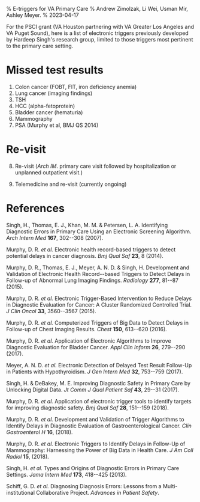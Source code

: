 % E-triggers for VA Primary Care
% Andrew Zimolzak, Li Wei, Usman Mir, Ashley Meyer.
% 2023-04-17

For the PSCI grant (VA Houston partnering with VA Greater Los Angeles
and VA Puget Sound), here is a list of electronic triggers previously
developed by Hardeep Singh's research group, limited to those triggers
most pertinent to the primary care setting.

# Missed test results

1.  Colon cancer (FOBT, FIT, iron deficiency anemia)
2.  Lung cancer (imaging findings)
3.  TSH
4.  HCC (alpha-fetoprotein)
5.  Bladder cancer (hematuria)
6.  Mammography
7.  PSA (Murphy et al, BMJ QS 2014)

# Re-visit

8. Re-visit (*Arch IM*. primary care visit followed by hospitalization
    or unplanned outpatient visit.)

9. Telemedicine and re-visit (currently ongoing)




# References

Singh, H., Thomas, E. J., Khan, M. M. & Petersen, L. A. Identifying
Diagnostic Errors in Primary Care Using an Electronic Screening
Algorithm. *Arch Intern Med* **167**, 302--308 (2007).

Murphy, D. R. *et al.* Electronic health record-based triggers to detect
potential delays in cancer diagnosis. *Bmj Qual Saf* **23**, 8 (2014).

Murphy, D. R., Thomas, E. J., Meyer, A. N. D. & Singh, H. Development
and Validation of Electronic Health Record--based Triggers to Detect
Delays in Follow-up of Abnormal Lung Imaging Findings. *Radiology*
**277**, 81--87 (2015).

Murphy, D. R. *et al.* Electronic Trigger-Based Intervention to Reduce
Delays in Diagnostic Evaluation for Cancer: A Cluster Randomized
Controlled Trial. *J Clin Oncol* **33**, 3560--3567 (2015).

Murphy, D. R. *et al.* Computerized Triggers of Big Data to
Detect Delays in Follow-up of Chest Imaging Results. *Chest* **150**,
613--620 (2016).

Murphy, D. R. *et al.* Application of Electronic Algorithms to Improve
Diagnostic Evaluation for Bladder Cancer. *Appl Clin Inform* **26**,
279--290 (2017).

Meyer, A. N. D. *et al.* Electronic Detection of Delayed Test Result
Follow-Up in Patients with Hypothyroidism. *J Gen Intern Med* **32**,
753--759 (2017).

Singh, H. & DeBakey, M. E. Improving Diagnostic Safety in Primary Care
by Unlocking Digital Data. *Jt Comm J Qual Patient Saf* **43**, 29--31
(2017).

Murphy, D. R. *et al.* Application of electronic trigger tools to
identify targets for improving diagnostic safety. *Bmj Qual Saf* **28**,
151--159 (2018).

Murphy, D. R. *et al.* Development and Validation of Trigger Algorithms
to Identify Delays in Diagnostic Evaluation of Gastroenterological
Cancer. *Clin Gastroenterol H* **16**, (2018).

Murphy, D. R. *et al.* Electronic Triggers to Identify Delays in
Follow-Up of Mammography: Harnessing the Power of Big Data in
Health Care. *J Am Coll Radiol* **15**, (2018).

Singh, H. *et al.* Types and Origins of Diagnostic Errors in Primary
Care Settings. *Jama Intern Med* **173**, 418--425 (2013).

Schiff, G. D. *et al.* Diagnosing Diagnosis Errors: Lessons from a
Multi-institutional Collaborative Project. *Advances in Patient Safety*.
